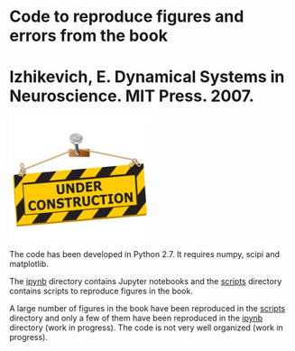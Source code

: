 # Code to reproduce figures and errors from the book 
# Izhikevich, E. Dynamical Systems in Neuroscience. MIT Press. 2007.

<img src=images/Under-Construction-PNG-Image-File.png width=250>

The code has been developed in Python 2.7.
It requires numpy, scipi and matplotlib.

The <a href=ipynb>ipynb</a> directory contains Jupyter notebooks and the <a href=scripts>scripts</a> directory contains scripts to reproduce figures in the book.

A large number of figures in the book have been reproduced in the <a href=scripts>scripts</a> directory and only a few of them have been reproduced in the <a href=ipynb>ipynb</a> directory (work in progress). The code is not very well organized (work in progress).

